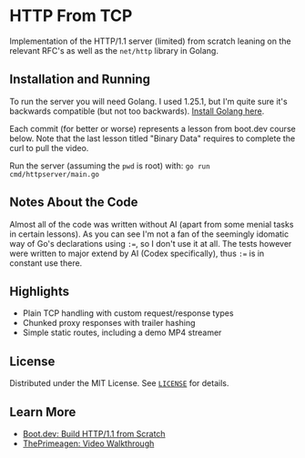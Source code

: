 
# HTTP From TCP

Implementation of the HTTP/1.1 server (limited) from scratch leaning on the relevant RFC's as well as the `net/http` library in Golang.

## Installation and Running

To run the server you will need Golang. I used 1.25.1, but I'm quite sure it's backwards compatible (but not too backwards). <a href="https://go.dev/doc/install">Install Golang here</a>.

Each commit (for better or worse) represents a lesson from boot.dev course below. Note that the last lesson titled "Binary Data" requires to complete the curl to pull the video.

Run the server (assuming the `pwd` is root) with:
`go run cmd/httpserver/main.go`

## Notes About the Code

Almost all of the code was written without AI (apart from some menial tasks in certain lessons). As you can see I'm not a fan of the seemingly idomatic way of Go's declarations using `:=`, so I don't use it at all. The tests however were written to major extend by AI (Codex specifically), thus `:=` is in constant use there.

## Highlights

- Plain TCP handling with custom request/response types
- Chunked proxy responses with trailer hashing
- Simple static routes, including a demo MP4 streamer

## License

Distributed under the MIT License. See [`LICENSE`](./LICENSE) for details.

## Learn More

- <a href="https://www.boot.dev/lessons/b0cebf37-7151-48db-ad8a-0f9399f94c58">Boot.dev: Build HTTP/1.1 from Scratch</a>
- <a href="https://www.youtube.com/watch?v=FknTw9bJsXM">ThePrimeagen: Video Walkthrough</a>
